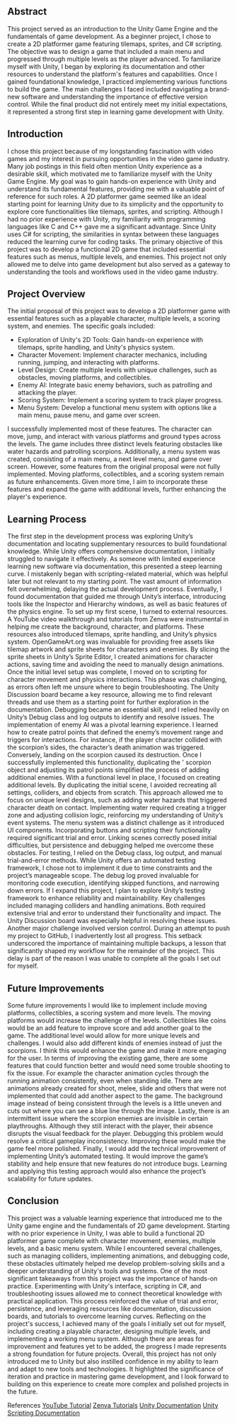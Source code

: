 ## Abstract
This project served as an introduction to the Unity Game Engine and the fundamentals of game development. As a beginner project, I chose to create a 2D platformer game featuring tilemaps, sprites, and C# scripting. The objective was to design a game that included a main menu and progressed through multiple levels as the player advanced. To familiarize myself with Unity, I began by exploring its documentation and other resources to understand the platform's features and capabilities. Once I gained foundational knowledge, I practiced implementing various functions to build the game. The main challenges I faced included navigating a brand-new software and understanding the importance of effective version control. While the final product did not entirely meet my initial expectations, it represented a strong first step in learning game development with Unity.

## Introduction
I chose this project because of my longstanding fascination with video games and my interest in pursuing opportunities in the video game industry. Many job postings in this field often mention Unity experience as a desirable skill, which motivated me to familiarize myself with the Unity Game Engine. My goal was to gain hands-on experience with Unity and understand its fundamental features, providing me with a valuable point of reference for such roles. A 2D platformer game seemed like an ideal starting point for learning Unity due to its simplicity and the opportunity to explore core functionalities like tilemaps, sprites, and scripting. Although I had no prior experience with Unity, my familiarity with programming languages like C and C++ gave me a significant advantage. Since Unity uses C# for scripting, the similarities in syntax between these languages reduced the learning curve for coding tasks. The primary objective of this project was to develop a functional 2D game that included essential features such as menus, multiple levels, and enemies. This project not only allowed me to delve into game development but also served as a gateway to understanding the tools and workflows used in the video game industry.

## Project Overview
The initial proposal of this project was to develop a 2D platformer game with essential features such as a playable character, multiple levels, a scoring system, and enemies. The specific goals included:

- Exploration of Unity's 2D Tools: Gain hands-on experience with tilemaps, sprite handling, and Unity's physics system.
- Character Movement: Implement character mechanics, including running, jumping, and interacting with platforms.
- Level Design: Create multiple levels with unique challenges, such as obstacles, moving platforms, and collectibles.
- Enemy AI: Integrate basic enemy behaviors, such as patrolling and attacking the player.
- Scoring System: Implement a scoring system to track player progress.
- Menu System: Develop a functional menu system with options like a main menu, pause menu, and game over screen.

I successfully implemented most of these features. The character can move, jump, and interact with various platforms and ground types across the levels. The game includes three distinct levels featuring obstacles like water hazards and patrolling scorpions. Additionally, a menu system was created, consisting of a main menu, a next level menu, and game over screen. However, some features from the original proposal were not fully implemented. Moving platforms, collectibles, and a scoring system remain as future enhancements. Given more time, I aim to incorporate these features and expand the game with additional levels, further enhancing the player's experience.

## Learning Process
The first step in the development process was exploring Unity’s documentation and locating supplementary resources to build foundational knowledge. While Unity offers comprehensive documentation, I initially struggled to navigate it effectively. As someone with limited experience learning new software via documentation, this presented a steep learning curve. I mistakenly began with scripting-related material, which was helpful later but not relevant to my starting point. The vast amount of information felt overwhelming, delaying the actual development process. Eventually, I found documentation that guided me through Unity’s interface, introducing tools like the Inspector and Hierarchy windows, as well as basic features of the physics engine. To set up my first scene, I turned to external resources. A YouTube video walkthrough and tutorials from Zenva were instrumental in helping me create the background, character, and platforms. These resources also introduced tilemaps, sprite handling, and Unity’s physics system. OpenGameArt.org was invaluable for providing free assets like tilemap artwork and sprite sheets for characters and enemies. By slicing the sprite sheets in Unity’s Sprite Editor, I created animations for character actions, saving time and avoiding the need to manually design animations. Once the initial level setup was complete, I moved on to scripting for character movement and physics interactions. This phase was challenging, as errors often left me unsure where to begin troubleshooting. The Unity Discussion board became a key resource, allowing me to find relevant threads and use them as a starting point for further exploration in the documentation. Debugging became an essential skill, and I relied heavily on Unity’s Debug class and log outputs to identify and resolve issues. The implementation of enemy AI was a pivotal learning experience. I learned how to create patrol points that defined the enemy’s movement range and triggers for interactions. For instance, if the player character collided with the scorpion’s sides, the character’s death animation was triggered. Conversely, landing on the scorpion caused its destruction. Once I successfully implemented this functionality, duplicating the ' scorpion object and adjusting its patrol points simplified the process of adding additional enemies. With a functional level in place, I focused on creating additional levels. By duplicating the initial scene, I avoided recreating all settings, colliders, and objects from scratch. This approach allowed me to focus on unique level designs, such as adding water hazards that triggered character death on contact. Implementing water required creating a trigger zone and adjusting collision logic, reinforcing my understanding of Unity’s event systems. The menu system was a distinct challenge as it introduced UI components. Incorporating buttons and scripting their functionality required significant trial and error. Linking scenes correctly posed initial difficulties, but persistence and debugging helped me overcome these obstacles. For testing, I relied on the Debug class, log output, and manual trial-and-error methods. While Unity offers an automated testing framework, I chose not to implement it due to time constraints and the project’s manageable scope. The debug log proved invaluable for monitoring code execution, identifying skipped functions, and narrowing down errors. If I expand this project, I plan to explore Unity’s testing framework to enhance reliability and maintainability. Key challenges included managing colliders and handling animations. Both required extensive trial and error to understand their functionality and impact. The Unity Discussion board was especially helpful in resolving these issues. Another major challenge involved version control. During an attempt to push my project to GitHub, I inadvertently lost all progress. This setback underscored the importance of maintaining multiple backups, a lesson that significantly shaped my workflow for the remainder of the project. This delay is part of the reason I was unable to complete all the goals I set out for myself.

## Future Improvements
Some future improvements I would like to implement include moving platforms, collectibles, a scoring system and more levels. The moving platforms would increase the challenge of the levels. Collectibles like coins would be an add feature to improve score and add another goal to the game. The additional level would allow for more unique levels and challenges. I would also add different kinds of enemies instead of just the scorpions. I think this would enhance the game and make it more engaging for the user. In terms of improving the existing game, there are some features that could function better and would need some trouble shooting to fix the issue. For example the character animation cycles through the running animation consistently, even when standing idle. There are animations already created for shoot, melee, slide and others that were not implemented that could add another aspect to the game. The background image instead of being consistent through the levels is a little uneven and cuts out where you can see a blue line through the image. Lastly, there is an intermittent issue where the scorpion enemies are invisible in certain playthroughs. Although they still interact with the player, their absence disrupts the visual feedback for the player. Debugging this problem would resolve a critical gameplay inconsistency. Improving these would make the game feel more polished. Finally, I would add the technical improvement of implementing Unity’s automated testing. It would improve the game’s stability and help ensure that new features do not introduce bugs. Learning and applying this testing approach would also enhance the project’s scalability for future updates.

## Conclusion
This project was a valuable learning experience that introduced me to the Unity game engine and the fundamentals of 2D game development. Starting with no prior experience in Unity, I was able to build a functional 2D platformer game complete with character movement, enemies, multiple levels, and a basic menu system. While I encountered several challenges, such as managing colliders, implementing animations, and debugging code, these obstacles ultimately helped me develop problem-solving skills and a deeper understanding of Unity's tools and systems. One of the most significant takeaways from this project was the importance of hands-on practice. Experimenting with Unity's interface, scripting in C#, and troubleshooting issues allowed me to connect theoretical knowledge with practical application. This process reinforced the value of trial and error, persistence, and leveraging resources like documentation, discussion boards, and tutorials to overcome learning curves. Reflecting on the project's success, I achieved many of the goals I initially set out for myself, including creating a playable character, designing multiple levels, and implementing a working menu system. Although there are areas for improvement and features yet to be added, the progress I made represents a strong foundation for future projects. Overall, this project has not only introduced me to Unity but also instilled confidence in my ability to learn and adapt to new tools and technologies. It highlighted the significance of iteration and practice in mastering game development, and I look forward to building on this experience to create more complex and polished projects in the future.

References
[YouTube Tutorial](https://www.youtube.com/watch?v=OR0e-1UBEOU)
[Zenva Tutorials](https://gamedevacademy.org/category/unity-tutorials/)
[Unity Documentation](https://docs.unity3d.com/Manual/index.html)
[Unity Scripting Documentation](https://docs.unity3d.com/ScriptReference/index.html)

